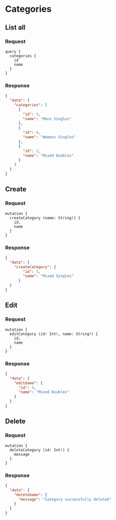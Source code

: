 # Categories

## List all

### Request

```gql
query {
  categories {
    id
    name
  }
}
```

### Response

```JSON
{
  "data": {
    "categories": [
      {
        "id": 3,
        "name": "Mens Singles"
      },
      {
        "id": 4,
        "name": "Womens Singles"
      },
      {
        "id": 2,
        "name": "Mixed Doubles"
      }
    ]
  }
}
```

## Create

### Request

```gql
mutation {
  createCategory (name: String!) {
    id,
    name
  }
}
```

### Response

```JSON
{
  "data": {
    "createCategory": {
        "id": 5,
        "name": "Mixed Singles"
      }
  }
}
```

## Edit

### Request

```gql
mutation {
  editCategory (id: Int!, name: String!) {
    id,
    name
  }
}
```

### Response

```JSON
{
  "data": {
    "editGame": {
      "id": 5,
      "name": "Mixed Doubles"
    }
  }
}
```

## Delete

### Request

```gql
mutation {
  deleteCategory (id: Int!) {
    message
  }
}
```

### Response

```JSON
{
  "data": {
    "deleteGame": {
      "message": "Category successfully deleted"
    }
  }
}
```
